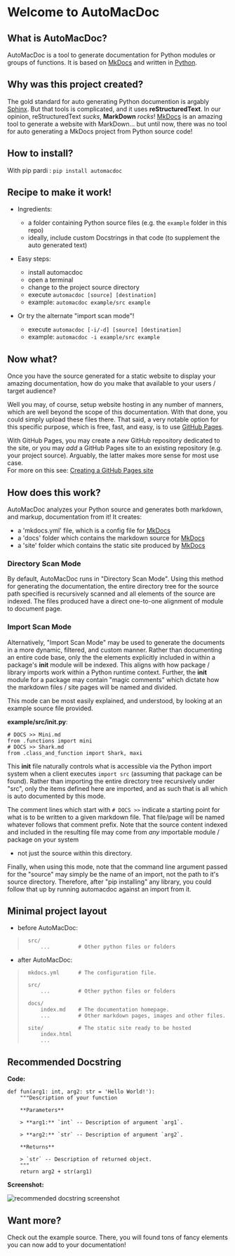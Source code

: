 # Welcome to AutoMacDoc

## What is AutoMacDoc?
AutoMacDoc is a tool to generate documentation for Python modules or groups
of functions. It is based on [MkDocs](https://mkdocs.org) and written in [Python](https://python.org).

## Why was this project created?

The gold standard for auto generating Python documention is argably  
[Sphinx](https://www.sphinx-doc.org/). But that tools is complicated, and it 
uses **reStructuredText**.  In our opinion, reStructuredText *sucks*, **MarkDown** *rocks*!
[MkDocs](https://mkdocs.org) is an amazing tool to generate a website with MarkDown...
but until now, there was no tool for auto generating a MkDocs project from Python source code!

## How to install?
With pip pardi : `pip install automacdoc`

## Recipe to make it work!
  - Ingredients:
    - a folder containing Python source files (e.g. the `example` folder in this repo)
    - ideally, include custom Docstrings in that code (to supplement the auto generated text)

  - Easy steps:
    - install automacdoc
    - open a terminal
    - change to the project source directory
    - execute `automacdoc [source] [destination]`
    - example: `automacdoc example/src example`
    
  - Or try the alternate "import scan mode"!
    - execute `automacdoc [-i/-d] [source] [destination]`
    - example: `automacdoc -i example/src example`

## Now what?
Once you have the source generated for a static website to display your amazing
documentation, how do you make that available to your users / target audience?

Well you may, of course, setup website hosting in any number of manners, which 
are well beyond the scope of this documentation. With that done, you could 
simply upload these files there.  That said, a very notable option for this 
specific purpose, which is free, fast, and easy, is to use 
[GitHub Pages](https://pages.github.com/).

With GitHub Pages, you may create a *new* GitHub repository dedicated to the 
site, or you may *add* a GitHub Pages site to an existing repository (e.g. your
project source). Arguably, the latter makes more sense for most use case.  
For more on this see: [Creating a GitHub Pages site](https://docs.github.com/en/pages/getting-started-with-github-pages/creating-a-github-pages-site#creating-your-site)

## How does this work?
AutoMacDoc analyzes your Python source and generates both markdown, and markup, documentation from it!
It creates:
  - a 'mkdocs.yml' file, which is a config file for [MkDocs](https://mkdocs.org)
  - a 'docs' folder which contains the markdown source for [MkDocs](https://mkdocs.org)
  - a 'site' folder which contains the static site produced by [MkDocs](https://mkdocs.org)

### Directory Scan Mode

By default, AutoMacDoc runs in "Directory Scan Mode". Using this method for generating
the documentation, the entire directory tree for the source path specified is 
recursively scanned and all elements of the source are indexed.  The files produced have 
a direct one-to-one alignment of module to document page.   
 
### Import Scan Mode
  
Alternatively, "Import Scan Mode" may be used to generate the documents in a more
dynamic, filtered, and custom manner.  Rather than documenting an entire code base, 
only the the elements explicitly included in within a package's __init__ module will be 
indexed.  This aligns with how package / library imports work within a Python 
runtime context.  Further, the __init__ module for a package may contain 
"magic comments" which dictate how the markdown files / site pages will be named 
and divided.

This mode can be most easily explained, and understood, by looking at an example 
source file provided.   

**example/src/__init__.py**:

```py3
# DOCS >> Mini.md
from .functions import mini
# DOCS >> Shark.md
from .class_and_function import Shark, maxi
```

This __init__ file naturally controls what is accessible via the Python import system 
when a client executes `import src` (assuming that package can be found).  Rather than 
importing the entire directory tree recursively under "src", only the items defined
here are imported, and as such that is all which is auto documented by this mode.  

The comment lines which start with `# DOCS >>` indicate a starting point for what 
is to be written to a given markdown file.  That file/page will be named whatever 
follows that comment prefix. Note that the source content indexed and included in 
the resulting file may come from *any* importable module / package on your system 
- not just the source within this directory.

Finally, when using this mode, note that the command line argument passed for the 
"source" may simply be the name of an import, not the path to it's source directory.
Therefore, after "pip installing" any library, you could follow that up by 
running automacdoc against an import from it.     

## Minimal project layout

  - before AutoMacDoc:

>      src/
>          ...         # Other python files or folders

  - after AutoMacDoc:

>      mkdocs.yml      # The configuration file.
>
>      src/
>          ...         # Other python files or folders
>
>      docs/
>          index.md    # The documentation homepage.
>          ...         # Other markdown pages, images and other files.
>
>      site/           # The static site ready to be hosted
>          index.html
>          ...


## Recommended Docstring
**Code:**
```py3
def fun(arg1: int, arg2: str = 'Hello World!'):
    """Description of your function

    **Parameters**

    > **arg1:** `int` -- Description of argument `arg1`.

    > **arg2:** `str` -- Description of argument `arg2`.

    **Returns**

    > `str` -- Description of returned object.
    """
    return arg2 + str(arg1)
```

**Screenshot:**

![recommended docstring screenshot](img/recommend_docstring.png)


## Want more?
Check out the example source. There, you will found tons of fancy elements you 
can now add to your documentation!
